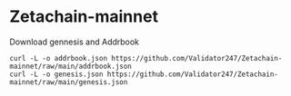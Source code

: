 # Zetachain-mainnet

Download gennesis and Addrbook

    curl -L -o addrbook.json https://github.com/Validator247/Zetachain-mainnet/raw/main/addrbook.json
    curl -L -o genesis.json https://github.com/Validator247/Zetachain-mainnet/raw/main/genesis.json

